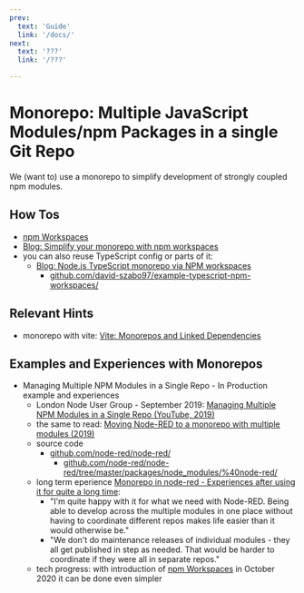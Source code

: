 ```yaml
---
prev:
  text: 'Guide'
  link: '/docs/'
next:
  text: '???'
  link: '/???'

---
```



Monorepo: Multiple JavaScript Modules/npm Packages in a single Git Repo
=======================================================================

We (want to) use a monorepo to simplify development of strongly coupled npm modules.


How Tos
-------
- [npm Workspaces](https://docs.npmjs.com/cli/v9/using-npm/workspaces)
- [Blog: Simplify your monorepo with npm workspaces](https://dev.to/limal/simplify-your-monorepo-with-npm-7-workspaces-5gmj)
- you can also reuse TypeScript config or parts of it:
  - [Blog: Node.js TypeScript monorepo via NPM workspaces](https://daveiscoding.com/nodejs-typescript-monorepo-via-npm-workspaces)
    - [github.com/david-szabo97/example-typescript-npm-workspaces/](https://github.com/david-szabo97/example-typescript-npm-workspaces)


Relevant Hints
--------------
- monorepo with vite: [Vite: Monorepos and Linked Dependencies](https://vitejs.dev/guide/dep-pre-bundling.html#monorepos-and-linked-dependencies)


Examples and Experiences with Monorepos
---------------------------------------
- Managing Multiple NPM Modules in a Single Repo - In Production example and experiences
  - London Node User Group - September 2019: [Managing Multiple NPM Modules in a Single Repo (YouTube, 2019)](https://www.youtube.com/watch?v=PzSHkF-adbk)
  - the same to read: [Moving Node-RED to a monorepo with multiple modules (2019)](https://knolleary.net/2019/03/21/moving-node-red-to-a-monorepo/)
  - source code
    - [github.com/node-red/node-red/](https://github.com/node-red/node-red/)
      - [github.com/node-red/node-red/tree/master/packages/node_modules/%40node-red/](https://github.com/node-red/node-red/tree/master/packages/node_modules/%40node-red/)
  - long term eperience [Monorepo in node-red - Experiences after using it for quite a long time](https://discourse.nodered.org/t/monorepo-in-node-red-what-are-your-experiences-after-using-it-for-quite-a-long-time/79399/2): 
    - "I'm quite happy with it for what we need with Node-RED. Being able to develop across the multiple modules in one place without having to coordinate different repos makes life easier than it would otherwise be."
    - "We don't do maintenance releases of individual modules - they all get published in step as needed. That would be harder to coordinate if they were all in separate repos."
  - tech progress: with introduction of [npm Workspaces](https://docs.npmjs.com/cli/v9/using-npm/workspaces) in October 2020 it can be done even simpler

